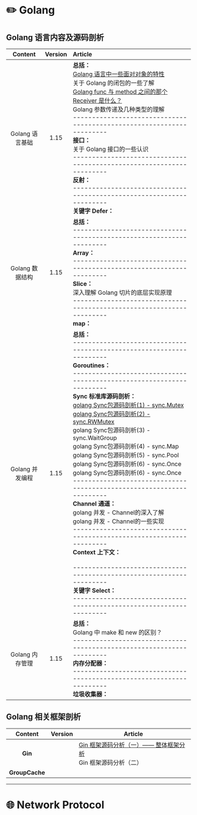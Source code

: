 # :pencil2: Golang 

## Golang 语言内容及源码剖析

|     Content     | Version | Article                                                      |
| :-------------: | :-----: | :----------------------------------------------------------- |
| Golang 语言基础 |  1.15   | **总括：**<br />[Golang 语言中一些面对对象的特性](https://github.com/dongxiem/AknowledgeHub/blob/main/Notes/Golang/Golang%20%E8%AF%AD%E8%A8%80%E9%9D%A2%E5%AF%B9%E5%AF%B9%E8%B1%A1%E7%9A%84%E4%B8%80%E4%BA%9B%E7%89%B9%E6%80%A7.md)<br />关于 Golang 的闭包的一些了解<br />[Golang func 与 method 之间的那个 Receiver 是什么？](https://github.com/dongxiem/AknowledgeHub/blob/main/Notes/Golang/Golang%20func%20%E4%B8%8E%20method%20%E4%B9%8B%E9%97%B4%E7%9A%84%E9%82%A3%E4%B8%AA%20Receiver%20%E6%98%AF%E4%BB%80%E4%B9%88%EF%BC%9F.md)<br />Golang 参数传递及几种类型的理解<br />---------------------------------------------------------------------<br />**接口：**<br />关于 Golang 接口的一些认识<br />---------------------------------------------------------------------<br />**反射：**<br />---------------------------------------------------------------------<br />**关键字 Defer：**<br /> |
| Golang 数据结构 |  1.15   | **总括：**<br />---------------------------------------------------------------------<br />**Array：**<br />---------------------------------------------------------------------<br />**Slice：**<br />深入理解 Golang 切片的底层实现原理<br />---------------------------------------------------------------------<br />**map：** |
| Golang 并发编程 |  1.15   | **总括：**<br />---------------------------------------------------------------------<br />**Goroutines：**<br />---------------------------------------------------------------------<br />**Sync 标准库源码剖析：**<br />[golang Sync包源码剖析(1) - sync.Mutex](https://github.com/dongxiem/AknowledgeHub/blob/main/Notes/Golang/golang%20Sync%E5%8C%85%E6%BA%90%E7%A0%81%E5%89%96%E6%9E%90(1)%20-%20sync.Mutex.md)<br />[golang Sync包源码剖析(2) - sync.RWMutex](https://github.com/dongxiem/AknowledgeHub/blob/main/Notes/Golang/golang%20Sync%E5%8C%85%E6%BA%90%E7%A0%81%E5%89%96%E6%9E%90(2)%20-%20sync.RWMutex.md)<br />golang Sync包源码剖析(3) - sync.WaitGroup<br />golang Sync包源码剖析(4) - sync.Map<br />golang Sync包源码剖析(5) - sync.Pool<br />golang Sync包源码剖析(6) - sync.Once<br />golang Sync包源码剖析(6) - sync.Once<br />---------------------------------------------------------------------<br />**Channel 通道：**<br />golang 并发 - Channel的深入了解<br />golang 并发 - Channel的一些实现<br />---------------------------------------------------------------------<br />**Context 上下文：**<br /><br />---------------------------------------------------------------------<br />**关键字 Select：**<br />---------------------------------------------------------------------<br /> |
| Golang 内存管理 |  1.15   | **总括：**<br />Golang 中 make 和 new 的区别？<br />---------------------------------------------------------------------<br />**内存分配器：**<br />---------------------------------------------------------------------<br />**垃圾收集器：**<br /> |





## Golang 相关框架剖析

|    Content     | Version | Article                                                      |
| :------------: | :-----: | ------------------------------------------------------------ |
|    **Gin**     |         | [Gin 框架源码分析（一）——  整体框架分析](https://github.com/dongxiem/AknowledgeHub/blob/main/Notes/Golang/gin/gin%20-%20%E6%95%B4%E4%BD%93%E6%A1%86%E6%9E%B6%E5%88%86%E6%9E%90.md)<br />Gin 框架源码分析（二） |
| **GroupCache** |         |                                                              |



---

# :globe_with_meridians: Network Protocol



















